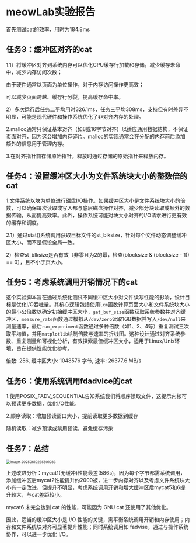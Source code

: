 # meowLab实验报告

首先测试cat的效率，用时为184.8ms

## 任务3：缓冲区对齐的cat

1.1）将缓冲区对齐到系统内存可以优化CPU缓存行加载和存储，减少缓存未命中，减少内存访问次数；

由于硬件通常以页面为单位操作，对于内存访问操作更高效；

可以减少页面跨越、缓存行分裂，提高缓存命中率。

2）多次运行后任务二平均用时326.1ms，任务三平均308ms，支持但有时差异不明显，可能是现代硬件和操作系统优化了非对齐内存的处理。



2.malloc通常只保证基本对齐（如8或16字节对齐）以适应通用数据结构，不保证页面对齐，因为这会增加内存碎片。malloc的实现通常会在分配的内存前后添加额外的信息用于管理内存。



3.在对齐指针前存储原始指针，释放时通过存储的原始指针来释放内存。

## 任务4：设置缓冲区大小为文件系统块大小的整数倍的cat

1.文件系统以块为单位进行磁盘I/O操作。如果缓冲区大小是文件系统块大小的倍数，可以确保每次读取或写入都与底层磁盘操作对齐，减少部分块读取或额外的数据传输，从而提高效率。此外，操作系统可能对块大小对齐的I/O请求进行更有效的缓存和调度。



2.1）通过stat()系统调用获取目标文件的st_blksize，针对每个文件动态调整缓冲区大小，而不是假设全局一致。

2）检查st_blksize是否有效（非零且为2的幂，检查(blocksize & (blocksize - 1)) == 0），且不小于页大小。

## 任务5：考虑系统调用开销情况下的cat

这个实验脚本旨在通过系统化测试不同缓冲区大小对文件读写性能的影响，设计目标是优化I/O吞吐量。其核心逻辑包括使用`lcm`函数计算页面大小和文件系统块大小的最小公倍数以确定初始缓冲区大小，`get_buf_size`函数获取系统参数并对齐缓冲区，`measure_rate`函数通过模拟从`/dev/zero`读取1GB数据并写入`/dev/null`来测量速率，最后`run_experiment`函数通过多种倍数（如1、2、4等）重复测试三次取平均值，并用`matplotlib`绘制倍数与速率的折线图。这种设计通过对齐系统参数、重复测量和可视化分析，有效探索最佳缓冲区大小，适用于Linux/Unix环境，旨在提供性能优化参考。

倍数: 256, 缓冲区大小: 1048576 字节, 速率: 26377.6 MB/s

## 任务6：使用系统调用fdadvice的cat

1.使用POSIX_FADV_SEQUENTIAL告知系统我们将顺序读取文件，这提示内核可以预读更多数据，优化I/O性能。

2.顺序读取：增加预读窗口大小，提前读取更多数据到缓存

   随机读取：减少预读或禁用预读，避免缓存污染

## 任务7：总结

<img src="C:\Users\s1309\AppData\Roaming\Typora\typora-user-images\image-20250619235801083.png" alt="image-20250619235801083" style="zoom:67%;" />

上述改进分析：mycat1(无缓冲)性能最差(586s)，因为每个字节都需系统调用，添加缓冲区后mycat2性能提升约2000被，进一步内存对齐以及考虑文件系统块大小有一定改进，但提升不明显，考虑系统调用开销和增大缓冲区后mycat5和6提升较大，与cat差距较小。

mycat6 未完全达到 cat 的性能，可能因为 GNU cat 还使用了其他优化。

因此，适当的缓冲区大小是 I/O 性能的关键，需平衡系统调用开销和内存使用；内存和文件系统块对齐可显著提升性能；同时系统调用如 fadvise，通过与操作系统协作，可以进一步优化 I/O。
